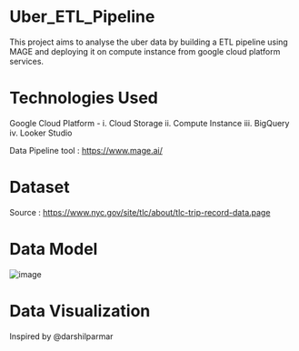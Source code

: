 # Uber_ETL_Pipeline
This project aims to analyse the uber data by building a ETL pipeline using MAGE and deploying it on compute instance from google cloud platform services.

# Technologies Used
Google Cloud Platform - 
i. Cloud Storage
ii. Compute Instance
iii. BigQuery
iv. Looker Studio

Data Pipeline tool : https://www.mage.ai/

# Dataset
Source : https://www.nyc.gov/site/tlc/about/tlc-trip-record-data.page

# Data Model
![image](https://github.com/Savi0301/Uber_ETL_Pipeline/assets/26967634/d93b600b-5b44-48dd-9402-81bd3b0f4947)

# Data Visualization 











Inspired by @darshilparmar
